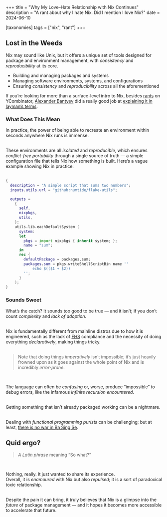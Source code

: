 +++
title = "Why My Love–Hate Relationship with Nix Continues"
description = "A rant about why I hate Nix. Did I mention I love Nix?"
date = 2024-06-10

[taxonomies] 
tags = ["nix", "rant"]
+++

## Lost in the Weeds

Nix may sound like Unix, but it offers a unique set of tools designed
for package and environment management, with *consistency* and
*reproducibility* at its core.

- Building and managing packages and systems
- Managing software environments, systems, and configurations
- Ensuring *consistency* and *reproducibility* across all the
aforementioned

If you’re looking for more than a surface-level intro to Nix, besides
[rants](https://news.ycombinator.com/item?id=23251895) on YCombinator,
[Alexander Bantyev](https://github.com/balsoft) did a really good job at
[explaining it in layman’s terms](https://serokell.io/blog/what-is-nix).

### What Does This Mean

In practice, the power of being able to recreate an environment within
seconds anywhere Nix runs is immense.\
<br>

These environments are all *isolated* and *reproducible*, which ensures
*conflict-free portability* through a single source of truth — a simple
configuration file that tells Nix how something is built. Here’s a vague
example showing Nix in practice:\
<br>

``` nix
{
  description = "A simple script that sums two numbers";
  inputs.utils.url = "github:numtide/flake-utils";

  outputs =
    {
      self,
      nixpkgs,
      utils,
    }:
    utils.lib.eachDefaultSystem (
      system:
      let
        pkgs = import nixpkgs { inherit system; };
        name = "sum";
      in
      rec {
        defaultPackage = packages.sum;
        packages.sum = pkgs.writeShellScriptBin name ''
            echo $(($1 + $2))
        '';
      }
    );
}
```

### Sounds Sweet

What’s the catch? It sounds too good to be true — and it isn’t; if you
don’t count *complexity* and *lack of adoption*.\
<br>

Nix is fundamentally different from mainline distros due to how it is
engineered, such as the lack of
[FHS](https://refspecs.linuxfoundation.org/FHS_3.0/fhs-3.0.pdf)
compliance and the necessity of doing everything *declaratively*, making
things tricky.\
<br>

> Note that doing things *imperatively* isn’t impossible; it’s just
> heavily frowned upon as it goes against the whole point of Nix and is
> incredibly *error-prone*.

<br>

The language can often be *confusing* or, worse, produce “impossible” to
debug errors, like the infamous *infinite recursion encountered*.\
<br>

Getting something that isn’t already packaged working can be a
nightmare.\
<br>

Dealing with *functional programming purists* can be challenging; but at
least, [there is no war in Ba Sing
Se](https://github.com/KFearsoff/nix-drama-explained).

## Quid ergo?

> *A Latin phrase* meaning “So what?”

<br>

Nothing, really. It just wanted to share its experience.\
Overall, it is *enamoured* with Nix but also *repulsed*; it is a sort of
paradoxical toxic relationship.\
<br>

Despite the pain it can bring, it truly believes that Nix is a glimpse
into the *future* of package management — and it hopes it becomes more
accessible to accelerate that future.
